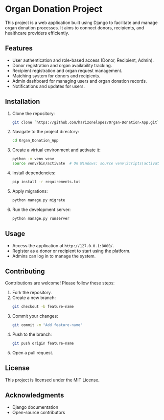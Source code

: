 # Organ Donation Project

This project is a web application built using Django to facilitate and manage organ donation processes. It aims to connect donors, recipients, and healthcare providers efficiently.

## Features

- User authentication and role-based access (Donor, Recipient, Admin).
- Donor registration and organ availability tracking.
- Recipient registration and organ request management.
- Matching system for donors and recipients.
- Admin dashboard for managing users and organ donation records.
- Notifications and updates for users.

## Installation

1. Clone the repository:
    ```sh
    git clone `https://github.com/harizonelopez/Organ-Donation-App.git`
    ```
2. Navigate to the project directory:
    ```bash
    cd Organ_Donation_App
    ```
3. Create a virtual environment and activate it:
    ```bash
    python -m venv venv
    source venv/bin/activate  # On Windows: source venv\Scripts\activate
    ```
4. Install dependencies:
    ```bash
    pip install -r requirements.txt
    ```
5. Apply migrations:
    ```bash
    python manage.py migrate
    ```
6. Run the development server:
    ```bash
    python manage.py runserver
    ```

## Usage

- Access the application at `http://127.0.0.1:8000/`.
- Register as a donor or recipient to start using the platform.
- Admins can log in to manage the system.

## Contributing

Contributions are welcome! Please follow these steps:

1. Fork the repository.
2. Create a new branch:
    ```bash
    git checkout -b feature-name
    ```
3. Commit your changes:
    ```bash
    git commit -m "Add feature-name"
    ```
4. Push to the branch:
    ```bash
    git push origin feature-name
    ```
5. Open a pull request.

## License

This project is licensed under the MIT License.

## Acknowledgments

- Django documentation
- Open-source contributors
